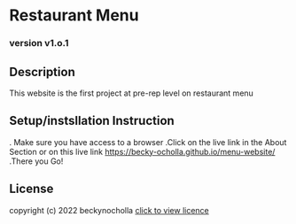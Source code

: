 # Restaurant Menu

### version v1.o.1
## Description
This website is the first project at pre-rep level on restaurant menu

## Setup/instsllation Instruction
. Make sure you have access to a browser
.Click on the live link in the About Section
or on this live link https://becky-ocholla.github.io/menu-website/
.There you Go!

## License
copyright (c) 2022 beckynocholla [click to view licence](LICENSE)